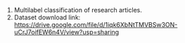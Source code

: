 1. Multilabel classification of research articles.
2. Dataset download link: https://drive.google.com/file/d/1iqk6XbNtTMVBSw3ON-uCrJ7oifEW6n4V/view?usp=sharing
